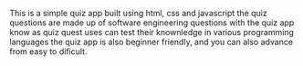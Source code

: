 This is a simple quiz app built using html, css and javascript
the quiz questions are made up of software engineering questions
with the quiz app know as quiz quest uses can test their knownledge in various programming languages
the quiz app is also beginner friendly, and you can also advance from easy to dificult.

